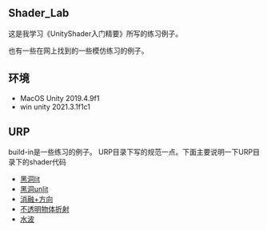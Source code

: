 ## Shader_Lab
这是我学习《UnityShader入门精要》所写的练习例子。

也有一些在网上找到的一些模仿练习的例子。

## 环境
* MacOS Unity 2019.4.9f1
* win unity 2021.3.1f1c1


## URP
build-in是一些练习的例子。 URP目录下写的规范一点。下面主要说明一下URP目录下的shader代码

- [黑洞lit](Assets/Shaders/URP/BlackHoleLit.shader)
- [黑洞unlit](Assets/Shaders/URP/BlackHoleUnlit.shader)
- [消融+方向](Assets/Shaders/URP/Dissolve.shader)
- [不透明物体折射](Assets/Shaders/URP/DistortionOpaque.shader)
- [水波](Assets/Shaders/URP/WaterWave.shader)